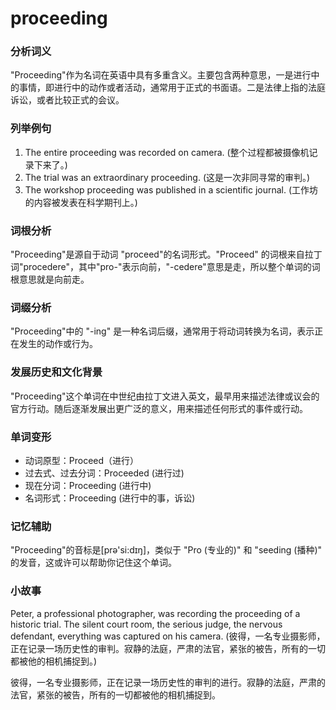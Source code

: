 # proceeding

### 分析词义

  

"Proceeding"作为名词在英语中具有多重含义。主要包含两种意思，一是进行中的事情，即进行中的动作或者活动，通常用于正式的书面语。二是法律上指的法庭诉讼，或者比较正式的会议。

  

### 列举例句

  

1.  The entire proceeding was recorded on camera. (整个过程都被摄像机记录下来了。)
2.  The trial was an extraordinary proceeding. (这是一次非同寻常的审判。)
3.  The workshop proceeding was published in a scientific journal. (工作坊的内容被发表在科学期刊上。)

  

### 词根分析

  

"Proceeding"是源自于动词 "proceed"的名词形式。"Proceed" 的词根来自拉丁词"procedere"，其中"pro-"表示向前，"-cedere"意思是走，所以整个单词的词根意思就是向前走。

  

### 词缀分析

  

"Proceeding"中的 "-ing" 是一种名词后缀，通常用于将动词转换为名词，表示正在发生的动作或行为。

  

### 发展历史和文化背景

  

"Proceeding"这个单词在中世纪由拉丁文进入英文，最早用来描述法律或议会的官方行动。随后逐渐发展出更广泛的意义，用来描述任何形式的事件或行动。

  

### 单词变形

  

*   动词原型：Proceed（进行）
*   过去式、过去分词：Proceeded (进行过)
*   现在分词：Proceeding (进行中)
*   名词形式：Proceeding (进行中的事，诉讼)

  

### 记忆辅助

  

"Proceeding"的音标是\[prə'si:dɪŋ\]，类似于 "Pro (专业的)" 和 "seeding (播种)" 的发音，这或许可以帮助你记住这个单词。

  

### 小故事

  

Peter, a professional photographer, was recording the proceeding of a historic trial. The silent court room, the serious judge, the nervous defendant, everything was captured on his camera. (彼得，一名专业摄影师，正在记录一场历史性的审判。寂静的法庭，严肃的法官，紧张的被告，所有的一切都被他的相机捕捉到。)

  

彼得，一名专业摄影师，正在记录一场历史性的审判的进行。寂静的法庭，严肃的法官，紧张的被告，所有的一切都被他的相机捕捉到。
